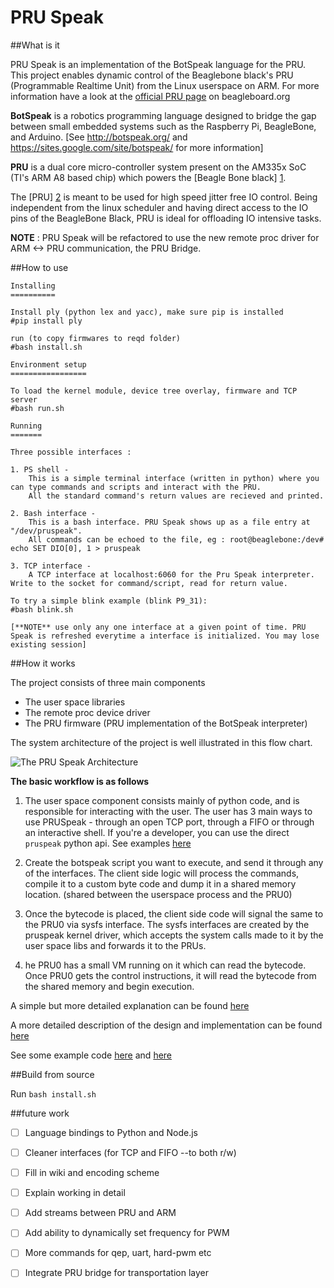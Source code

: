 PRU Speak
========

##What is it

PRU Speak is an implementation of the BotSpeak language for the PRU.
This project enables dynamic control of the Beaglebone black's PRU (Programmable Realtime Unit) from the Linux userspace on ARM. For more information have a look at the [official PRU page](http://beagleboard.org/pru) on beagleboard.org

**BotSpeak** is a robotics programming language designed to bridge the gap between small embedded systems such as the Raspberry Pi, BeagleBone, and Arduino.
[See  http://botspeak.org/ and https://sites.google.com/site/botspeak/ for more information]

**PRU** is a dual core micro-controller system present on the AM335x SoC (TI's ARM A8 based chip) which powers the [Beagle Bone black] [1].

The [PRU] [2] is meant to be used for high speed jitter free IO control. Being independent from the linux scheduler and having direct access to the IO pins of the BeagleBone Black, PRU is ideal for offloading IO intensive tasks.

**NOTE** :  PRU Speak will be refactored to use the new remote proc driver for ARM <-> PRU communication, the PRU Bridge. 

##How to use

```
Installing
==========

Install ply (python lex and yacc), make sure pip is installed
#pip install ply

run (to copy firmwares to reqd folder)
#bash install.sh

Environment setup
=================

To load the kernel module, device tree overlay, firmware and TCP server
#bash run.sh

Running
=======

Three possible interfaces :

1. PS shell -
	This is a simple terminal interface (written in python) where you can type commands and scripts and interact with the PRU.
	All the standard command's return values are recieved and printed. 

2. Bash interface -
	This is a bash interface. PRU Speak shows up as a file entry at "/dev/pruspeak".
	All commands can be echoed to the file, eg : root@beaglebone:/dev# echo SET DIO[0], 1 > pruspeak

3. TCP interface -
	A TCP interface at localhost:6060 for the Pru Speak interpreter. Write to the socket for command/script, read for return value.

To try a simple blink example (blink P9_31):
#bash blink.sh

[**NOTE** use only any one interface at a given point of time. PRU Speak is refreshed everytime a interface is initialized. You may lose existing session]

```

##How it works

The project consists of three main components
  * The user space libraries 
  * The remote proc device driver
  * The PRU firmware (PRU implementation of the BotSpeak interpreter)

The system architecture of the project is well illustrated in this flow chart.

![The PRU Speak Architecture](https://goo.gl/J2uwTx)

**The basic workflow is as follows**

1. The user space component consists mainly of python code, and is responsible for interacting with the user. The user has 3 main ways to use PRUSpeak - through an open TCP port, through a FIFO or through an interactive shell. If you're a developer, you can use the direct `pruspeak` python api. 
See examples [here](https://github.com/deepakkarki/pruspeak/blob/master/src/userspace_lib/example_code.py)

2. Create the botspeak script you want to execute, and send it through any of the interfaces. The client side logic will process the commands, compile it to a custom byte code and dump it in a shared memory location. (shared between the userspace process and the PRU0)

3. Once the bytecode is placed, the client side code will signal the same to the PRU0 via sysfs interface. The sysfs interfaces are created by the pruspeak kernel driver, which accepts the system calls made to it by the user space libs and forwards it to the PRUs.

4. he PRU0 has a small VM running on it which can read the bytecode. Once PRU0 gets the control instructions, it will read the bytecode from the shared memory and begin execution.

A simple but more detailed explanation can be found [here](https://goo.gl/09xJfa)

A more detailed description of the design and implementation can be found [here](https://goo.gl/vonpEB)

See some example code [here](https://github.com/deepakkarki/pruspeak/blob/master/src/userspace_lib/test_funcs.py) and [here](https://github.com/deepakkarki/pruspeak/blob/master/src/userspace_lib/example_code.py)

##Build from source

Run ```bash install.sh```

##future work

- [ ] Language bindings to Python and Node.js
- [ ] Cleaner interfaces (for TCP and FIFO --to both r/w)
- [ ] Fill in wiki and encoding scheme
- [ ] Explain working in detail
- [ ] Add streams between PRU and ARM
- [ ] Add ability to dynamically set frequency for PWM
- [ ] More commands for qep, uart, hard-pwm etc
- [ ] Integrate PRU bridge for transportation layer


[1]: http://beagleboard.org/black
[2]: http://elinux.org/BeagleBone_PRU_Notes
